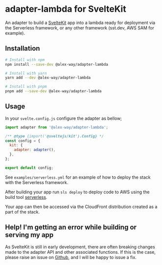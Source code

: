 # adapter-lambda for SvelteKit

An adapter to build a [SvelteKit](https://kit.svelte.dev/) app into a lambda ready for deployment via the Serverless framework, or any other framework (sst.dev, AWS SAM for example).

## Installation

```bash
# Install with npm
npm install --save-dev @alex-way/adapter-lambda

# Install with yarn
yarn add --dev @alex-way/adapter-lambda

# Install with pnpm
pnpm add --save-dev @alex-way/adapter-lambda
```

## Usage

In your `svelte.config.js` configure the adapter as bellow;

```js
import adapter from '@alex-way/adapter-lambda';

/** @type {import('@sveltejs/kit').Config} */
const config = {
  kit: {
    adapter: adapter(),
  },
};

export default config;
```

See `examples/serverless.yml` for an example of how to deploy the stack with the Serverless framework.

After building your app run `sls deploy` to deploy code to AWS using the build tool [serverless](https://www.serverless.com/).

Your app can then be accessed via the CloudFront distribution created as a part of the stack.

## Help! I'm getting an error while building or serving my app

As SvelteKit is still in early development, there are often breaking changes made to the adapter API and other associated functions. If this is the case, please raise an issue on [Github](https://github.com/alex-way/sveltekit-adapter-lambda/issues), and I will be happy to issue a fix.
